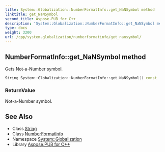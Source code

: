 ```yaml
---
title: System::Globalization::NumberFormatInfo::get_NaNSymbol method
linktitle: get_NaNSymbol
second_title: Aspose.PUB for C++
description: 'System::Globalization::NumberFormatInfo::get_NaNSymbol method. Gets Not-a-Number symbol in C++.'
type: docs
weight: 3200
url: /cpp/system.globalization/numberformatinfo/get_nansymbol/
---
```

## NumberFormatInfo::get_NaNSymbol method


Gets Not-a-Number symbol.

```cpp
String System::Globalization::NumberFormatInfo::get_NaNSymbol() const
```


### ReturnValue

Not-a-Number symbol.

## See Also

* Class [String](../../../system/string/)
* Class [NumberFormatInfo](../)
* Namespace [System::Globalization](../../)
* Library [Aspose.PUB for C++](../../../)
